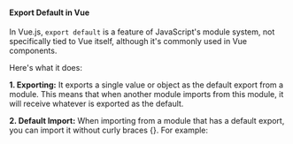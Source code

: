 <h4>Export Default in Vue</h4>


In Vue.js, `export default` is a feature of JavaScript's module system, not specifically tied to Vue itself, although it's commonly used in Vue components.

Here's what it does:

<b>1. Exporting:</b> It exports a single value or object as the default export from a module. This means that when another module imports from this module, it will receive whatever is exported as the default.

<b>2. Default Import:</b> When importing from a module that has a default export, you can import it without curly braces {}. For example:


